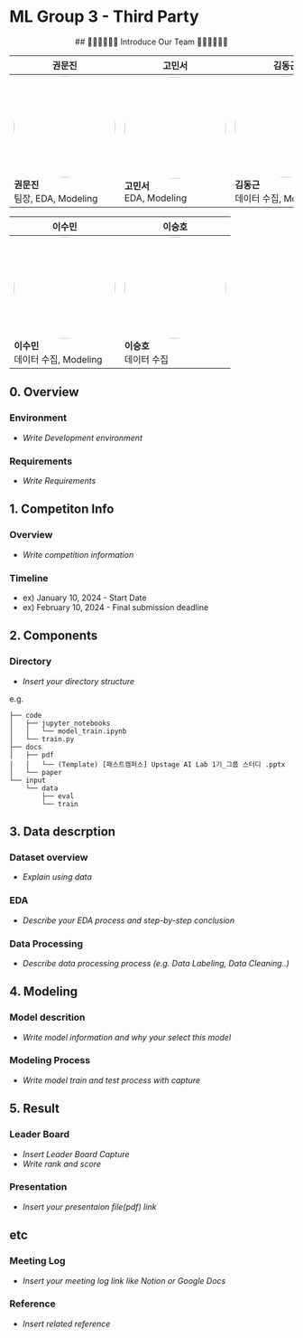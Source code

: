 # ML Group 3 - Third Party

<p align="center">## 🧑‍💼👩‍💼👩‍💼 Introduce Our Team 👩‍💼👩‍💼👨‍💼</p>

| 권문진 | 고민서 | 김동근 | 허예경 |
|--------|--------|--------|--------|
| <img src="https://avatars.githubusercontent.com/u/156163982?v=4" width="180" height="180" style="border-radius:50%"><br>**권문진**<br>팀장, EDA, Modeling | <img src="https://avatars.githubusercontent.com/u/156163982?v=4" width="180" height="180" style="border-radius:50%"><br>**고민서**<br>EDA, Modeling | <img src="https://avatars.githubusercontent.com/u/156163982?v=4" width="180" height="180" style="border-radius:50%"><br>**김동근**<br>데이터 수집, Modeling | <img src="https://avatars.githubusercontent.com/u/156163982?v=4" width="180" height="180" style="border-radius:50%"><br>**허예경**<br>데이터 수집, Modeling |

| 이수민 | 이승호 |
|--------|--------|
| <img src="https://avatars.githubusercontent.com/u/156163982?v=4" width="180" height="180" style="border-radius:50%"><br>**이수민**<br>데이터 수집, Modeling | <img src="https://avatars.githubusercontent.com/u/156163982?v=4" width="180" height="180" style="border-radius:50%"><br>**이승호**<br>데이터 수집 |



## 0. Overview
### Environment
- _Write Development environment_

### Requirements
- _Write Requirements_

## 1. Competiton Info

### Overview

- _Write competition information_

### Timeline

- ex) January 10, 2024 - Start Date
- ex) February 10, 2024 - Final submission deadline

## 2. Components

### Directory

- _Insert your directory structure_

e.g.
```
├── code
│   ├── jupyter_notebooks
│   │   └── model_train.ipynb
│   └── train.py
├── docs
│   ├── pdf
│   │   └── (Template) [패스트캠퍼스] Upstage AI Lab 1기_그룹 스터디 .pptx
│   └── paper
└── input
    └── data
        ├── eval
        └── train
```

## 3. Data descrption

### Dataset overview

- _Explain using data_

### EDA

- _Describe your EDA process and step-by-step conclusion_

### Data Processing

- _Describe data processing process (e.g. Data Labeling, Data Cleaning..)_

## 4. Modeling

### Model descrition

- _Write model information and why your select this model_

### Modeling Process

- _Write model train and test process with capture_

## 5. Result

### Leader Board

- _Insert Leader Board Capture_
- _Write rank and score_

### Presentation

- _Insert your presentaion file(pdf) link_

## etc

### Meeting Log

- _Insert your meeting log link like Notion or Google Docs_

### Reference

- _Insert related reference_
